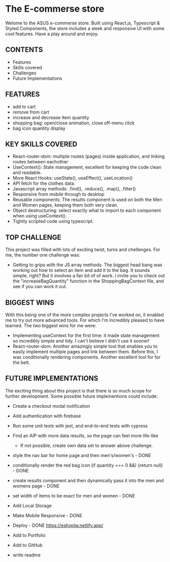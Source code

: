 # The E-commerse store

Welome to the ASUS e-commerse store. Built using React.js, Typescript & Styled Components, the store includes a sleek and responsive UI with some cool features. Have a play around and enjoy.

## CONTENTS

- Features
- Skills covered
- Challenges
- Future Implementations

## FEATURES

- add to cart
- remove from cart
- increase and decrease item quantity
- shopping bag: open/close animation, close off-menu click
- bag icon quantity display

## KEY SKILLS COVERED



- React-router-dom: multiple routes (pages) inside application, and linking routes between eachother
- UseContext(): State management, excellent for keeping the code clean and readable.
- More React Hooks: useState(), useEffect(), useLocation()
- API fetch for the clothes data. 
- Javascript array methods: .find(), .reduce(), .map(), .filter()
- Responsive from mobile through to desktop
- Reusable components: The results component is used on both the Men and Women pages, keeping them both very clean. 
- Object destructuring: select exactly what to import to each component when using useContext().
- Tightly scripted code using typescript.

## TOP CHALLENGE

This project was filled with lots of exciting twist, turns and chellenges. For me, the number one challenge was:

- Getting to grips with the JS array methods. The biggest head bang was working out how to select an item and add it to the bag. It sounds simple, right? But it involves a fair bit of of work. I invite you to check out the "increaseBagQuantity" function in the ShoppingBagContext file, and see if you can work it out.

## BIGGEST WINS

With this being one of the more complex projects I've worked on, it enabled me to try out more advanced tools. For which I'm incredibly pleased to have learned. The two biggest wins for me were: 

- Implementing useContext for the first time: it made state management so incredibly simple and tidy. I can't believe I didn't use it sooner!
- React-router-dom: Another amazingly simple tool that enables you to easily implement multiple pages and link between them. Before this, I was conditionally rendering components. Another excellent tool for for the belt. 

## FUTURE IMPLEMENTATIONS

The exciting thing about this project is that there is so much scope for further development. Some possible future implementions could include:

- Create a checkout modal notification
- Add authentication with firebase
- Run some unit tests with jest, and end-to-end tests with cypress
- Find an AIP with more data results, so the page can feel more life-like
  - If not possible, create own data set to answer above challenge.






- style the nav bar for home page and then men's/women's - DONE
- conditionally render the red bag icon (if  quantity === 0 &&) {return null} - DONE
- create results component and then dynamically pass it into the men and womens page - DONE
- set width of items to be exact for men and women - DONE
- Add Local Storage
- Make Mobile Responsive - DONE
- Deploy - DONE https://eshoplw.netlify.app/ 
- Add to Portfolio
- Add to GitHub
- write readme